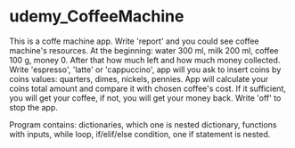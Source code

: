 # udemy_CoffeeMachine
This is a coffe machine app. 
Write 'report' and you could see coffee machine's resources. At the beginning: water 300 ml, milk 200 ml, coffee 100 g, money 0. 
After that how much left and how much money collected. 
Write 'espresso', 'latte' or 'cappuccino', app will you ask to insert coins by coins values: quarters, dimes, nickels, pennies. 
App will calculate your coins total amount and compare it with chosen coffee's cost. If it sufficient, you will get your coffee, if not, you will get your money back. 
Write 'off' to stop the app.

Program contains:
dictionaries, which one is nested dictionary,
functions with inputs,
while loop,
if/elif/else condition, one if statement is nested.
